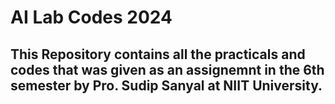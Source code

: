 # AI Lab Codes 2024

## This Repository contains all the practicals and codes that was given as an assignemnt in the 6th semester by Pro. Sudip Sanyal at NIIT University.


